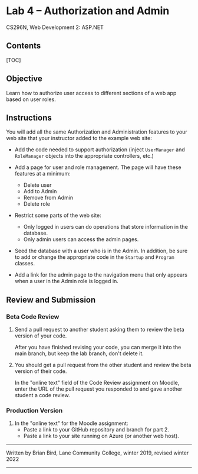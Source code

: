 # Lab 4 – Authorization and Admin

CS296N, Web Development 2: ASP.NET

## Contents

[TOC]

## Objective

Learn how to authorize user access to different sections of a web app based on user roles.

## Instructions

You will add all the same Authorization and Administration features to your web site that your instructor added to the example web site:

- Add the code needed to support authorization (inject `UserManager` and `RoleManager` objects into the appropriate controllers, etc.)
- Add a page for user and role management. 
  The page will have these features at a minimum:
  - Delete user
  - Add to Admin
  - Remove from Admin
  - Delete role
- Restrict some parts of the web site:
  - Only logged in users can do operations that store information in the database.
  - Only admin users can access the admin pages.

- Seed the database with a user who is in the Admin. In addition, be sure to add or change the appropriate code in the `Startup` and `Program` classes.


- Add a link for the admin page to the navigation menu that only appears when a user in the Admin role is logged in.



## Review and Submission

### Beta Code Review

1. Send a pull request to another student asking them to review the beta version of your code. 

   After you have finished revising your code, you can merge it into the main branch, but keep the lab branch, don't delete it.

2. You should get a pull request from the other student and review the beta version of their code.

   In the "online text" field of the Code Review assignment on Moodle, enter the URL of the pull request you responded to and gave another student a code review.

### Production Version

1.  In the "online text" for the Moodle assignment:
    - Paste a link to your GitHub repository and branch for part 2.
    - Paste a link to your site running on Azure (or another web host).



------

Written by Brian Bird, Lane Community College, winter 2019, revised winter 2022

------

